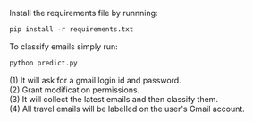 Install the requirements file by runnning:
```python
pip install -r requirements.txt
```
To classify emails simply run: 
```python
python predict.py
```
  
(1) It will ask for a gmail login id and password.  
(2) Grant modification permissions.  
(3) It will collect the latest emails and then classify them.  
(4) All travel emails will be labelled on the user's Gmail account.
